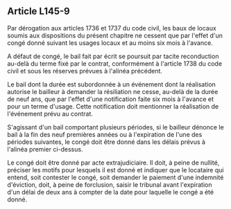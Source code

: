 Article L145-9
----
Par dérogation aux articles 1736 et 1737 du code civil, les baux de locaux
soumis aux dispositions du présent chapitre ne cessent que par l'effet d'un
congé donné suivant les usages locaux et au moins six mois à l'avance.

A défaut de congé, le bail fait par écrit se poursuit par tacite reconduction
au-delà du terme fixé par le contrat, conformément à l'article 1738 du code
civil et sous les réserves prévues à l'alinéa précédent.

Le bail dont la durée est subordonnée à un événement dont la réalisation
autorise le bailleur à demander la résiliation ne cesse, au-delà de la durée de
neuf ans, que par l'effet d'une notification faite six mois à l'avance et pour
un terme d'usage. Cette notification doit mentionner la réalisation de
l'événement prévu au contrat.

S'agissant d'un bail comportant plusieurs périodes, si le bailleur dénonce le
bail à la fin des neuf premières années ou à l'expiration de l'une des périodes
suivantes, le congé doit être donné dans les délais prévus à l'alinéa premier
ci-dessus.

Le congé doit être donné par acte extrajudiciaire. Il doit, à peine de nullité,
préciser les motifs pour lesquels il est donné et indiquer que le locataire qui
entend, soit contester le congé, soit demander le paiement d'une indemnité
d'éviction, doit, à peine de forclusion, saisir le tribunal avant l'expiration
d'un délai de deux ans à compter de la date pour laquelle le congé a été donné.
